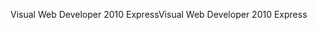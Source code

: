 <span data-ttu-id="73844-101">Visual Web Developer 2010 Express</span><span class="sxs-lookup"><span data-stu-id="73844-101">Visual Web Developer 2010 Express</span></span>
